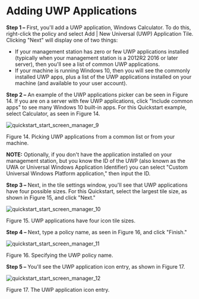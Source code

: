 # Adding UWP Applications

**Step 1 –** First, you'll add a UWP application, Windows Calculator. To do this, right-click the
policy and select Add | New Universal (UWP) Application Tile. Clicking "Next" will display one of
two things:

- If your management station has zero or few UWP applications installed (typically when your
  management station is a 2012R2 2016 or later server), then you'll see a list of common UWP
  applications.
- If your machine is running Windows 10, then you will see the commonly installed UWP apps, plus a
  list of the UWP applications installed on your machine (and available to your user account).

**Step 2 –** An example of the UWP applications picker can be seen in Figure 14. If you are on a
server with few UWP applications, click "Include common apps" to see many Windows 10 built-in apps.
For this Quickstart example, select Calculator, as seen in Figure 14.

![quickstart_start_screen_manager_9](/img/product_docs/endpointpolicymanager/endpointpolicymanager/startscreentaskbar/startscreen/quickstart_start_screen_manager_9.webp)

Figure 14. Picking UWP applications from a common list or from your machine.

**NOTE:** Optionally, if you don't have the application installed on your management station, but
you know the ID of the UWP (also known as the UWA or Universal Windows Application Identifier) you
can select "Custom Universal Windows Platform application," then input the ID.

**Step 3 –** Next, in the tile settings window, you'll see that UWP applications have four possible
sizes. For this Quickstart, select the largest tile size, as shown in Figure 15, and click "Next."

![quickstart_start_screen_manager_10](/img/product_docs/endpointpolicymanager/endpointpolicymanager/startscreentaskbar/startscreen/quickstart_start_screen_manager_10.webp)

Figure 15. UWP applications have four icon tile sizes.

**Step 4 –** Next, type a policy name, as seen in Figure 16, and click "Finish."

![quickstart_start_screen_manager_11](/img/product_docs/endpointpolicymanager/endpointpolicymanager/startscreentaskbar/startscreen/quickstart_start_screen_manager_11.webp)

Figure 16. Specifying the UWP policy name.

**Step 5 –** You'll see the UWP application icon entry, as shown in Figure 17.

![quickstart_start_screen_manager_12](/img/product_docs/endpointpolicymanager/endpointpolicymanager/startscreentaskbar/startscreen/quickstart_start_screen_manager_12.webp)

Figure 17. The UWP application icon entry.
